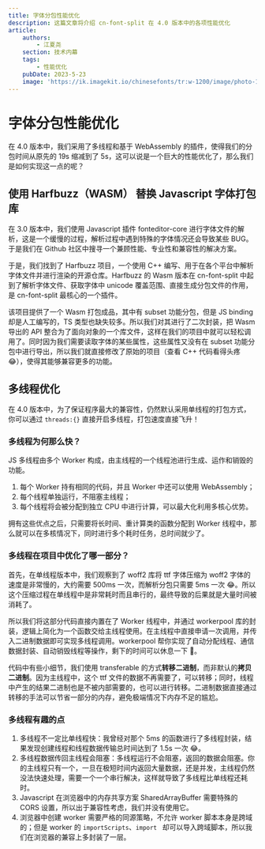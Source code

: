 ```yaml
---
title: 字体分包性能优化
description: 这篇文章将介绍 cn-font-split 在 4.0 版本中的各项性能优化
article:
    authors:
        - 江夏尧
    section: 技术内幕
    tags:
        - 性能优化
    pubDate: 2023-5-23
    image: 'https://ik.imagekit.io/chinesefonts/tr:w-1200/image/photo-1508804185872-d7badad00f7d.jfif'
---
```


# 字体分包性能优化

在 4.0 版本中，我们采用了多线程和基于 WebAssembly 的插件，使得我们的分包时间从原先的 19s 缩减到了 5s，这可以说是一个巨大的性能优化了，那么我们是如何实现这一点的呢？

## 使用 Harfbuzz（WASM） 替换 Javascript 字体打包库

在 3.0 版本中，我们使用 Javascript 插件 fonteditor-core 进行字体文件的解析，这是一个缓慢的过程，解析过程中遇到特殊的字体情况还会导致某些 BUG。于是我们在 Github 社区中搜寻一个兼顾性能、专业性和兼容性的解决方案。

于是，我们找到了 Harfbuzz 项目，一个使用 C++ 编写、用于在各个平台中解析字体文件并进行渲染的开源仓库。Harfbuzz 的 Wasm 版本在 cn-font-split 中起到了解析字体文件、获取字体中 unicode 覆盖范围、直接生成分包文件的作用，是 cn-font-split 最核心的一个插件。

该项目提供了一个 Wasm 打包成品，其中有 subset 功能分包，但是 JS binding 却是人工编写的，TS 类型也缺失较多。所以我们对其进行了二次封装，把 Wasm 导出的 API 整合为了面向对象的一个库文件，这样在我们的项目中就可以轻松调用了。同时因为我们需要读取字体的某些属性，这些属性又没有在 subset 功能分包中进行导出，所以我们就直接修改了原始的项目（查看 C++ 代码看得头疼 😂），使得其能够兼容更多的功能。

## 多线程优化

在 4.0 版本中，为了保证程序最大的兼容性，仍然默认采用单线程的打包方式，你可以通过 `threads:{}` 直接开启多线程，打包速度直接飞升！

### 多线程为何那么快？

JS 多线程由多个 Worker 构成，由主线程的一个线程池进行生成、运作和销毁的功能。

1. 每个 Worker 持有相同的代码，并且 Worker 中还可以使用 WebAssembly；
2. 每个线程单独运行，不阻塞主线程；
3. 每个线程将会被分配到独立 CPU 中进行计算，可以最大化利用多核心优势。

拥有这些优点之后，只需要将长时间、重计算类的函数分配到 Worker 线程中，那么就可以在多核情况下，同时进行多个耗时任务，总时间就少了。

### 多线程在项目中优化了哪一部分？

首先，在单线程版本中，我们观察到了 woff2 库将 ttf 字体压缩为 woff2 字体的速度是非常慢的，大约需要 500ms 一次，而解析分包只需要 5ms 一次 😂。所以这个压缩过程在单线程中是非常耗时而且串行的，最终导致的后果就是大量时间被消耗了。

所以我们将这部分代码直接内置在了 Worker 线程中，并通过 workerpool 库的封装，逻辑上简化为一个函数交给主线程使用。在主线程中直接申请一次调用，并传入二进制数据即可实现多线程调用。workerpool 帮你实现了自动分配线程、通信数据封装、自动销毁线程等操作，剩下的时间可以休息一下 🍻。

代码中有些小细节，我们使用 transferable 的方式**转移二进制**，而非默认的**拷贝二进制**。因为主线程中，这个 ttf 文件的数据不再需要了，可以转移；同时，线程中产生的结果二进制也是不被内部需要的，也可以进行转移。二进制数据直接通过转移的手法可以节省一部分的内存，避免极端情况下内存不足的尴尬。

### 多线程有趣的点

1. 多线程不一定比单线程快：我曾经对那个 5ms 的函数进行了多线程封装，结果发现创建线程和线程数据传输总时间达到了 1.5s 一次 😂。
2. 多线程数据传回主线程会阻塞：多线程运行不会阻塞，返回的数据会阻塞。你的主线程只有一个，一旦在极短时间内返回大量数据，还是并发，主线程仍然没法快速处理，需要一个一个串行解决，这样就导致了多线程比单线程还耗时。
3. Javascript 在浏览器中的内存共享方案 SharedArrayBuffer 需要特殊的 CORS 设置，所以出于兼容性考虑，我们并没有使用它。
4. 浏览器中创建 worker 需要严格的同源策略，不允许 worker 脚本本身是跨域的；但是 worker 的 `importScripts`、`import ` 却可以导入跨域脚本，所以我们在浏览器的兼容上多封装了一层。
